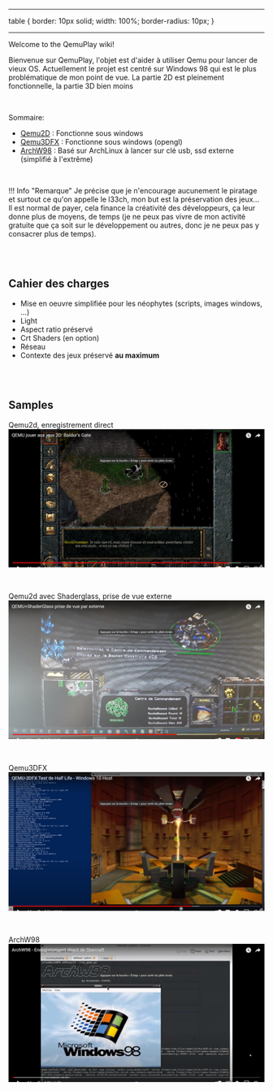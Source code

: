 ----
table {
  border: 10px solid;
  width: 100%;
  border-radius: 10px;
}

----

Welcome to the QemuPlay wiki!

Bienvenue sur QemuPlay, l'objet est d'aider à utiliser Qemu pour lancer de vieux OS. Actuellement le projet est centré sur Windows 98 qui est le plus problématique de mon point de vue. La partie 2D est pleinement fonctionnelle, la partie 3D bien moins



<br>

Sommaire:  
- [Qemu2D](./01-qemu2d/00-presentation.md) :  Fonctionne sous windows
- [Qemu3DFX](./02-qemu3dfx/) : Fonctionne sous windows (opengl)
- [ArchW98](./03-archw98/01-presentation.md) : Basé sur ArchLinux à lancer sur clé usb, ssd externe (simplifié à l'extrême)

<br>

!!! Info "Remarque"
    Je précise que je n'encourage aucunement le piratage et surtout ce qu'on appelle le l33ch, mon but est la préservation des jeux... Il est normal de payer, cela finance la créativité des développeurs, ça leur donne plus de moyens, de temps (je ne peux pas vivre de mon activité gratuite que ça soit sur le développement ou autres, donc je ne peux pas y consacrer plus de temps).

 
 <br>
 <br>

## Cahier des charges

- Mise en oeuvre simplifiée pour les néophytes (scripts, images windows, ...)
- Light
- Aspect ratio préservé
- Crt Shaders (en option)
- Réseau
- Contexte des jeux préservé **au maximum**


<br>
<br>

## Samples

Qemu2d, enregistrement direct
[![qemu2d_baldur_int](./assets/images/qemu2d_baldur_int.png)](https://www.youtube.com/watch?v=uikYgPtidcg&t=146s)


<br>

Qemu2d avec Shaderglass, prise de vue externe 
[![starcraft_shader_ext](./assets/images/starcraft_shader_ext.png)](https://www.youtube.com/watch?v=rqZagp_78ZE)


<br>

Qemu3DFX
[![qemu3dfx_hl](./assets/images/qemu3dfx_hl.png)](https://www.youtube.com/watch?v=MHu-5S1pTcU)

<br>

ArchW98
[![archw98_sc](./assets/images/archw98_sc.png)](https://www.youtube.com/watch?v=eMOHkDOMRu0&t=318s)